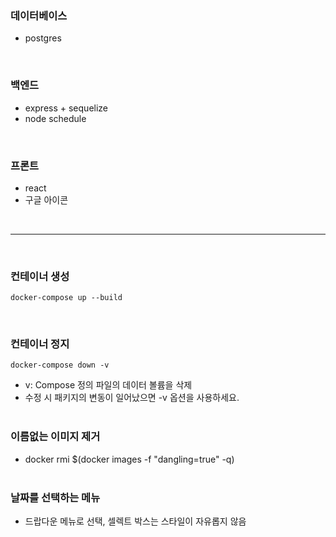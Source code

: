 ### 데이터베이스
- postgres  
<br/>

### 백엔드 
- express + sequelize
- node schedule  
<br/>

### 프론트
- react
- 구글 아이콘
<br/>
<hr/><br/>

### 컨테이너 생성
```
docker-compose up --build
```
<br/>

### 컨테이너 정지
```
docker-compose down -v
```
- v: Compose 정의 파일의 데이터 볼륨을 삭제 
- 수정 시 패키지의 변동이 일어났으면 -v 옵션을 사용하세요.
<br/><br/>

### 이름없는 이미지 제거
- docker rmi $(docker images -f "dangling=true" -q)
<br/><br/>  

### 날짜를 선택하는 메뉴
- 드랍다운 메뉴로 선택, 셀렉트 박스는 스타일이 자유롭지 않음
  
